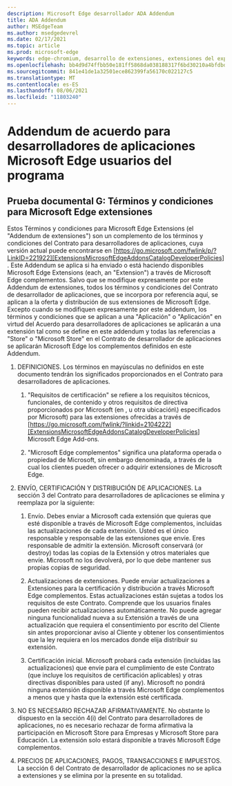 ```yaml
---
description: Microsoft Edge desarrollador ADA Addendum
title: ADA Addendum
author: MSEdgeTeam
ms.author: msedgedevrel
ms.date: 02/17/2021
ms.topic: article
ms.prod: microsoft-edge
keywords: edge-chromium, desarrollo de extensiones, extensiones del explorador, complementos, centro de partners, desarrollador
ms.openlocfilehash: bb4d9d74ffbb50e181ff5868da038188317f6bd30210a4bfdbd027fff4203b4c
ms.sourcegitcommit: 841e41de1a32501ece862399fa56170c022127c5
ms.translationtype: MT
ms.contentlocale: es-ES
ms.lasthandoff: 08/06/2021
ms.locfileid: "11803240"
---
```

# <a name="app-developer-agreement-addendum-for-microsoft-edge-program-users"></a>Addendum de acuerdo para desarrolladores de aplicaciones Microsoft Edge usuarios del programa  

## <a name="exhibit-g-terms-and-conditions-for-microsoft-edge-extensions"></a>Prueba documental G: Términos y condiciones para Microsoft Edge extensiones  

Estos Términos y condiciones para Microsoft Edge Extensions \(el "Addendum de extensiones"\) son un complemento de los términos y condiciones del Contrato para desarrolladores de aplicaciones, cuya versión actual puede encontrarse en [https://go.microsoft.com/fwlink/p/?LinkID=221922][ExtensionsMicrosoftEdgeAddonsCatalogDeveloperPolicies] .  Este Addendum se aplica si ha enviado o está haciendo disponibles Microsoft Edge Extensions \(each, an "Extension"\) a través de Microsoft Edge complementos.  Salvo que se modifique expresamente por este Addendum de extensiones, todos los términos y condiciones del Contrato de desarrollador de aplicaciones, que se incorpora por referencia aquí, se aplican a la oferta y distribución de sus extensiones de Microsoft Edge.  Excepto cuando se modifiquen expresamente por este addendum, los términos y condiciones que se aplican a una "Aplicación" o "Aplicación" en virtud del Acuerdo para desarrolladores de aplicaciones se aplicarán a una extensión tal como se define en este addendum y todas las referencias a "Store" o "Microsoft Store" en el Contrato de desarrollador de aplicaciones se aplicarán Microsoft Edge los complementos definidos en este Addendum.  

1.  DEFINICIONES.  Los términos en mayúsculas no definidos en este documento tendrán los significados proporcionados en el Contrato para desarrolladores de aplicaciones.  

    1.  "Requisitos de certificación" se refiere a los requisitos técnicos, funcionales, de contenido y otros requisitos de directiva proporcionados por Microsoft \(en , u otra ubicación\\) especificados por Microsoft\) para las extensiones ofrecidas a través de [https://go.microsoft.com/fwlink/?linkid=2104222][ExtensionsMicrosoftEdgeAddonsCatalogDeveloperPolicies] Microsoft Edge Add-ons.  

    1.  "Microsoft Edge complementos" significa una plataforma operada o propiedad de Microsoft, sin embargo denominada, a través de la cual los clientes pueden ofrecer o adquirir extensiones de Microsoft Edge.

1.  ENVÍO, CERTIFICACIÓN Y DISTRIBUCIÓN DE APLICACIONES.  La sección 3 del Contrato para desarrolladores de aplicaciones se elimina y reemplaza por la siguiente:  

    1.  Envío.  Debes enviar a Microsoft cada extensión que quieras que esté disponible a través de Microsoft Edge complementos, incluidas las actualizaciones de cada extensión.  Usted es el único responsable y responsable de las extensiones que envíe.  Eres responsable de admitir la extensión.  Microsoft conservará \(or destroy\) todas las copias de la Extensión y otros materiales que envíe.  Microsoft no los devolverá, por lo que debe mantener sus propias copias de seguridad.  

    1.  Actualizaciones de extensiones.  Puede enviar actualizaciones a Extensiones para la certificación y distribución a través Microsoft Edge complementos.  Estas actualizaciones están sujetas a todos los requisitos de este Contrato.  Comprende que los usuarios finales pueden recibir actualizaciones automáticamente.  No puede agregar ninguna funcionalidad nueva a su Extensión a través de una actualización que requiera el consentimiento por escrito del Cliente sin antes proporcionar aviso al Cliente y obtener los consentimientos que la ley requiera en los mercados donde elija distribuir su extensión.  

    1.  Certificación inicial.  Microsoft probará cada extensión \(incluidas las actualizaciones\) que envíe para el cumplimiento de este Contrato \(que incluye los requisitos de certificación aplicables\) y otras directivas disponibles para usted \(if any\).  Microsoft no pondrá ninguna extensión disponible a través Microsoft Edge complementos a menos que y hasta que la extensión esté certificada.  

1.  NO ES NECESARIO RECHAZAR AFIRMATIVAMENTE.  No obstante lo dispuesto en la sección 4\(i\) del Contrato para desarrolladores de aplicaciones, no es necesario rechazar de forma afirmativa la participación en Microsoft Store para Empresas y Microsoft Store para Educación.  La extensión solo estará disponible a través Microsoft Edge complementos.  

1.  PRECIOS DE APLICACIONES, PAGOS, TRANSACCIONES E IMPUESTOS.  La sección 6 del Contrato de desarrollador de aplicaciones no se aplica a extensiones y se elimina por la presente en su totalidad.  

<!-- links -->  

[ExtensionsMicrosoftEdgeAddonsCatalogDeveloperPolicies]: ./developer-policies.md "Microsoft Edge Directivas de desarrollador del almacén de complementos | Microsoft Docs"  
